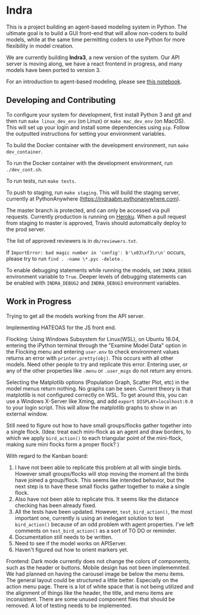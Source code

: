 
Indra
=====
This is a project building an agent-based modeling system in Python. The
ultimate goal is to build a GUI front-end that will allow non-coders to build
models, while at the same time permitting coders to use Python for more
flexibility in model creation.


We are currently building **Indra3**, a new version of the system. Our API
server is moving along,  we have a react frontend in progress, and many models
have been ported to version 3.

For an introduction to agent-based modeling, please see
[this notebook](notebooks/IntroToABM.ipynb).

Developing and Contributing
---------------------------
To configure your system for development, first install Python 3 and git and
then run `make linux_dev_env` (on Linux) or `make mac_dev_env` (on MacOS).
This will set up your login and install some dependencies using `pip`.
Follow the outputted instructions for setting your environment variables.

To build the Docker container with the development environment, run
`make dev_container`.

To run the Docker container with the development environment, run
`./dev_cont.sh`.

To run tests, run `make tests`.

To push to staging, run `make staging`. This will build the staging server,
currently at PythonAnywhere (https://indraabm.pythonanywhere.com).

The master branch is protected, and can only be accessed via pull requests.
Currently production is running on [Heroku](https://indraabm.herokuapp.com).
When a pull request from staging to master is approved, Travis should
automatically deploy to the prod server.

The list of approved reviewers is in `db/reviewers.txt`.

If `ImportError: bad magic number in 'config': b'\x03\xf3\r\n'` occurs,
please try to run `find . -name \*.pyc -delete` .

To enable debugging statements while running the models, set `INDRA_DEBUG` 
environment variable to `True`. Deeper levels of debugging statements
can be enabled with `INDRA_DEBUG2` and `INDRA_DEBUG3` environment variables.  

Work in Progress
----------------

Trying to get all the models working from the API server. 

Implementing HATEOAS for the JS front end.

Flocking:
Using Windows Subsystem for Linux(WSL), on Ubuntu 18.04, entering the iPython
terminal through the "Examine Model Data" option in the Flocking menu and
entering `user.env` to check environment values returns an error with
`printer.pretty(obj)`. This occurs with all other models. Need other people to
try and replicate this error. Entering user, or any of the other properties
like `.menu` or `.user_msgs` do not return any errors.

Selecting the Matplotlib options (Population Graph, Scatter Plot, etc) in the
model menus return nothing. No graphs can be seen. Current theory is that
matplotlib is not configured correctly on WSL. To get around this, you can use
a Windows X-Server like Xming, and add `export DISPLAY=localhost:0.0` to your
login script. This will allow the matplotlib graphs to show in an external
window. 

Still need to figure out how to have small groups/flocks gather together into a
single flock. (Idea: treat each mini-flock as an agent and draw borders, to
which we apply `bird_action()` to each triangular point of the mini-flock,
making sure mini flocks form a proper flock? )

With regard to the Kanban board: 
1) I have not been able to replicate this problem at all with single birds.
However small groups/flocks will stop moving the moment all the birds have
joined a group/flock. This seems like intended behavior, but the next step is
to have these small flocks gather together to make a single flock. 
2) Also have not been able to replicate this. It seems like the distance checking has been already fixed.
3) All the tests have been updated. However, `test_bird_action()`, the most
important one, currently is using an inelegant solution to test `bird_action()`
because of an odd problem with agent properties. I've left comments on
`test_bird_action()` as a sort of TO DO or reminder.
4) Documentation still needs to be written.
5) Need to see if the model works on APIServer.
6) Haven't figured out how to orient markers yet. 

Frontend:
Dark mode currently does not change the colors of components, such as the header or buttons.
Mobile design has not been implememnted. We had planned on having the carousel image be below the menu items.
The general layout could be structured a little better. Especially on the
action menu page. There is a lot of white space that is not being utilized and
the alignment of things like the header, the title, and menu items are
inconsistent.
There are some unused component files that should be removed.
A lot of testing needs to be implemented.
